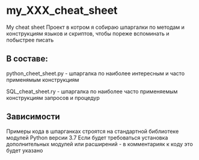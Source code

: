 # my_XXX_cheat_sheet
My cheat sheet
Проект в котром я собираю шпаргалки по методам и конструкциям языков и скриптов, чтобы пореже вспоминать и побыстрее писать

<!--В составе проекта-->
## В составе:
python_cheet_sheet.py - шпаргалка по наиболее интересным и часто применямым конструкциям

SQL_cheat_sheet.ry - шпаргалка по наиболее часто применяемым конструкциям запросов и процедур

<!--Зависимости-->
## Зависимости
Примеры кода в шпарганках строятся на стандартной библиотеке модулей Python версии 3.7
Если будет требоваться установка дополнительных модулей или расширений - в комментарияк к коду это будет указано

